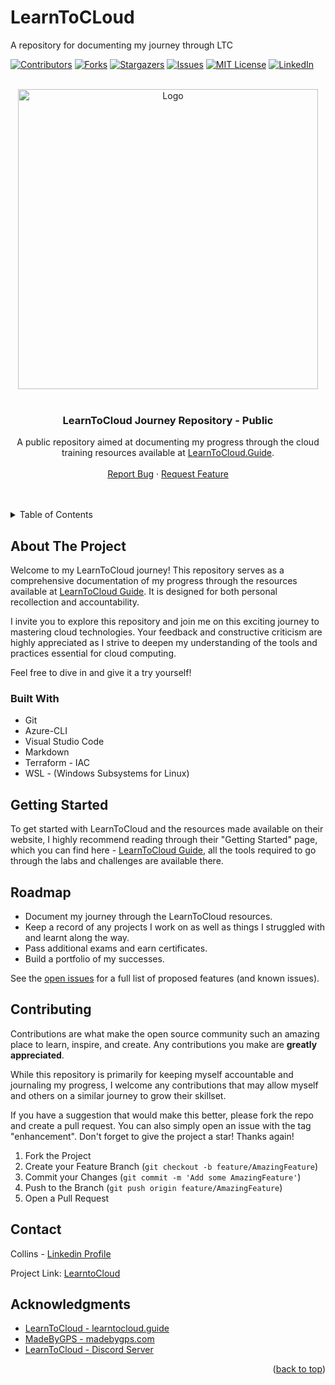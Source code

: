 # LearnToCLoud
A repository for documenting my journey through LTC


<!-- Improved compatibility of back to top link: See: https://github.com/othneildrew/Best-README-Template/pull/73 -->
<a name="readme-top"></a>
<!--
*** Thanks for checking out the Best-README-Template. If you have a suggestion
*** that would make this better, please fork the repo and create a pull request
*** or simply open an issue with the tag "enhancement".
*** Don't forget to give the project a star!
*** Thanks again! Now go create something AMAZING! :D
-->

<!-- PROJECT SHIELDS -->
<!--
*** I'm using markdown "reference style" links for readability.
*** Reference links are enclosed in brackets [ ] instead of parentheses ( ).
*** See the bottom of this document for the declaration of the reference variables
*** for contributors-url, forks-url, etc. This is an optional, concise syntax you may use.
*** https://www.markdownguide.org/basic-syntax/#reference-style-links
-->
[![Contributors][contributors-shield]][contributors-url]
[![Forks][forks-shield]][forks-url]
[![Stargazers][stars-shield]][stars-url]
[![Issues][issues-shield]][issues-url]
[![MIT License][license-shield]][license-url]
[![LinkedIn][linkedin-shield]][linkedin-url]

<!-- PROJECT LOGO -->
<br />
<div align="center">
  <a href="https://github.com/UKIkarus/LearnToCloud">
    <img src="https://raw.githubusercontent.com/learntocloud/learn-to-cloud/refs/heads/main/img/cropped.svg" alt="Logo" width="480">
  </a>
<br />
<br />

  <h3 align="center">LearnToCloud Journey Repository - Public</h3>

<p align="center">
    A public repository aimed at documenting my progress through the cloud training resources available at <a href="https://learntocloud.guide">LearnToCloud.Guide</a>.
    <br />
    <br />
    <a href="https://github.com/UKIkarus/LearnToCloud/issues">Report Bug</a>
    ·
    <a href="https://github.com/UKIkarus/LearnToCloud/issues">Request Feature</a>
</p>
</div>
<br />
<br />

<!-- TABLE OF CONTENTS -->
<details>
  <summary>Table of Contents</summary>
  <ol>
    <li>
      <a href="#about-the-project">About The Project</a>
    </li>
    <li>
      <a href="#getting-started">Getting Started</a>
    </li>
    <li><a href="#roadmap">Roadmap</a></li>
    <li><a href="#contributing">Contributing</a></li>
    <li><a href="#license">License</a></li>
    <li><a href="#contact">Contact</a></li>
    <li><a href="#acknowledgments">Acknowledgments</a></li>
  </ol>
</details>

<!-- ABOUT THE PROJECT -->
## About The Project

<!--[![Product Name Screen Shot][product-screenshot]](https://example.com) -->

Welcome to my LearnToCloud journey! This repository serves as a comprehensive documentation of my progress through the resources available at [LearnToCloud Guide](https://learntocloud.guide). It is designed for both personal recollection and accountability.

I invite you to explore this repository and join me on this exciting journey to mastering cloud technologies. Your feedback and constructive criticism are highly appreciated as I strive to deepen my understanding of the tools and practices essential for cloud computing.

Feel free to dive in and give it a try yourself!

### Built With

- Git
- Azure-CLI
- Visual Studio Code
- Markdown 
- Terraform - IAC
- WSL - (Windows Subsystems for Linux)

<!-- GETTING STARTED -->
## Getting Started

To get started with LearnToCloud and the resources made available on their website, I highly recommend reading through their "Getting Started" page, which you can find here - [LearnToCloud Guide](https://learntocloud.guide/), all the tools required to go through the labs and challenges are available there.

<!-- ROADMAP -->
## Roadmap

- Document my journey through the LearnToCloud resources.
- Keep a record of any projects I work on as well as things I struggled with and learnt along the way.
- Pass additional exams and earn certificates.
- Build a portfolio of my successes.

See the [open issues](https://github.com/UKIkarus/LearnToCloud/issues) for a full list of proposed features (and known issues).

<!-- CONTRIBUTING -->
## Contributing

Contributions are what make the open source community such an amazing place to learn, inspire, and create. Any contributions you make are **greatly appreciated**.

While this repository is primarily for keeping myself accountable and journaling my progress, I welcome any contributions that may allow myself and others on a similar journey to grow their skillset.

If you have a suggestion that would make this better, please fork the repo and create a pull request. You can also simply open an issue with the tag "enhancement". Don't forget to give the project a star! Thanks again!

1. Fork the Project
2. Create your Feature Branch (`git checkout -b feature/AmazingFeature`)
3. Commit your Changes (`git commit -m 'Add some AmazingFeature'`)
4. Push to the Branch (`git push origin feature/AmazingFeature`)
5. Open a Pull Request

<!-- CONTACT -->
## Contact

 Collins - [Linkedin Profile](https://www.linkedin.com/in/collinsikwueze/)

Project Link: [LearntoCloud](https://github.com/bombidoski/LearnToCLoud)

<!-- ACKNOWLEDGMENTS -->
## Acknowledgments

* [LearnToCloud - learntocloud.guide](https://learntocloud.guide)
* [MadeByGPS - madebygps.com](https://madebygps.com)
* [LearnToCloud - Discord Server](https://discord.gg/M3jQbSfVpN)
<p align="right">(<a href="#readme-top">back to top</a>)</p>

<!-- MARKDOWN LINKS & IMAGES -->
<!-- https://www.markdownguide.org/basic-syntax/#reference-style-links -->
[contributors-shield]: https://img.shields.io/github/contributors/UKIkarus/LearnToCloud.svg?style=for-the-badge
[contributors-url]: https://github.com/UKIkarus/LearnToCloud/graphs/contributors
[forks-shield]: https://img.shields.io/github/forks/UKIkarus/LearnToCloud.svg?style=for-the-badge
[forks-url]: https://github.com/UKIkarus/LearnToCloud/network/members
[stars-shield]: https://img.shields.io/github/stars/UKIkarus/LearnToCloud.svg?style=for-the-badge
[stars-url]: https://github.com/UKIkarus/LearnToCloud/stargazers
[issues-shield]: https://img.shields.io/github/issues/UKIkarus/LearnToCloud.svg?style=for-the-badge
[issues-url]: https://github.com/UKIkarus/LearnToCloud/issues
[license-shield]: https://img.shields.io/github/license/UKIkarus/LearnToCloud.svg?style=for-the-badge
[license-url]: https://github.com/UKIkarus/LearnToCloud/blob/master/LICENSE.txt
[linkedin-shield]: https://img.shields.io/badge/-LinkedIn-black.svg?style=for-the-badge&logo=linkedin&colorB=555
[linkedin-url]: https://linkedin.com/in/daryl-howard
[product-screenshot]: images/screenshot.png
[Next.js]: https://img.shields.io/badge/next.js-000000?style=for-the-badge&logo=nextdotjs&logoColor=white
[Next-url]: https://nextjs.org/
[React.js]: https://img.shields.io/badge/React-20232A?style=for-the-badge&logo=react&logoColor=61DAFB
[React-url]: https://reactjs.org/
[Vue.js]: https://img.shields.io/badge/Vue.js-35495E?style=for-the-badge&logo=vuedotjs&logoColor=4FC08D
[Vue-url]: https://vuejs.org/
[Angular.io]: https://img.shields.io/badge/Angular-DD0031?style=for-the-badge&logo=angular&logoColor=white
[Angular-url]: https://angular.io/
[Svelte.dev]: https://img.shields.io/badge/Svelte-4A4A55?style=for-the-badge&logo=svelte&logoColor=FF3E00
[Svelte-url]: https://svelte.dev/
[Laravel.com]: https://img.shields.io/badge/Laravel-FF2D20?style=for-the-badge&logo=laravel&logoColor=white
[Laravel-url]: https://laravel.com
[Bootstrap.com]: https://img.shields.io/badge/Bootstrap-563D7C?style=for-the-badge&logo=bootstrap&logoColor=white
[Bootstrap-url]: https://getbootstrap.com
[JQuery.com]: https://img.shields.io/badge/jQuery-0769AD?style=for-the-badge&logo=jquery&logoColor=white
[JQuery-url]: https://jquery.com
